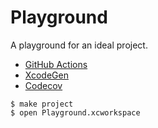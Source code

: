 # Playground

A playground for an ideal project.

* [GitHub Actions](https://github.com/features/actions)
* [XcodeGen](https://github.com/yonaskolb/XcodeGen)
* [Codecov](https://codecov.io)

```console
$ make project
$ open Playground.xcworkspace
```
